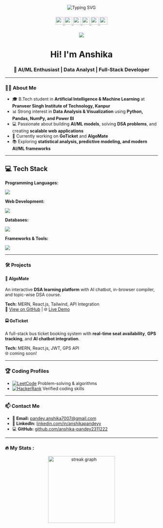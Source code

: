 <p align="center">
  <img src="https://readme-typing-svg.herokuapp.com?font=Special+Elite&size=40&duration=3000&pause=500&color=FF5733&center=true&vCenter=true&width=600&height=80&lines=A+N+S+H+I+K+A+;Welcome+to+My+Portfolio+🚀" alt="Typing SVG" />
</p>

###
<div align="center">
  <a href="https://anshika-pandey2311222.github.io/my-portfolio/" target="_blank">
    <img src="https://img.shields.io/badge/🌐%20Live%20Portfolio-blue?style=for-the-badge" height="25" alt="portfolio logo" />
  </a>
  <a href="https://www.linkedin.com/in/anshikapandeyy/" target="_blank">
    <img src="https://img.shields.io/static/v1?message=LinkedIn&logo=linkedin&label=&color=0077B5&logoColor=white&labelColor=&style=for-the-badge" height="25" />
  </a>
  <a href="mailto:pandey.anshika7007@gmail.com" target="_blank">
    <img src="https://img.shields.io/static/v1?message=Gmail&logo=gmail&label=&color=D14836&logoColor=white&labelColor=&style=for-the-badge" height="25" />
  </a>
  <a href="https://github.com/anshika-pandey2311222" target="_blank">
    <img src="https://img.shields.io/static/v1?message=GitHub&logo=github&label=&color=181717&logoColor=white&labelColor=&style=for-the-badge" height="25" />
  </a>
  <a href="https://leetcode.com/u/anshika_pandey0710/" target="_blank">
    <img src="https://img.shields.io/static/v1?message=LeetCode&logo=leetcode&label=&color=FFA116&logoColor=white&labelColor=&style=for-the-badge" height="25" />
  </a>
  <a href="https://www.hackerrank.com/profile/2k23_psitaiml234" target="_blank">
    <img src="https://img.shields.io/static/v1?message=HackerRank&logo=hackerrank&label=&color=2EC866&logoColor=white&labelColor=&style=for-the-badge" height="25" />
  </a>
</div>

###

<div align="center">
  <img src="https://visitor-badge.laobi.icu/badge?page_id=anshika-pandey2311222.anshika-pandey2311222&"  />
</div>

###

<h1 align="center">Hi! I'm Anshika </h1>
<h3 align="center">🚀 AI/ML Enthusiast | Data Analyst | Full-Stack Developer</h3>

---

### 👩‍💻 About Me  
 
- 🎓 B.Tech student in **Artificial Intelligence & Machine Learning** at **Pranveer Singh Institute of Technology, Kanpur**  
- 📊 Strong interest in **Data Analysis & Visualization** using **Python, Pandas, NumPy, and Power BI**  
- 💻 Passionate about building **AI/ML models**, solving **DSA problems**, and creating **scalable web applications**  
- 🔭 Currently working on **GoTicket** and **AlgoMate**  
- 📚 Exploring **statistical analysis, predictive modeling, and modern AI/ML frameworks**  

---


## 💻 Tech Stack

**Programming Languages:**

<p>
<img src="https://skillicons.dev/icons?i=python,java" />
</p>

**Web Development:**

<p>
<img src="https://skillicons.dev/icons?i=html,css,js,react,nodejs" />
</p>

**Databases:**

<p>
<img src="https://skillicons.dev/icons?i=mysql,mongodb" />
</p>

**Frameworks & Tools:**

<p>
<img src="https://skillicons.dev/icons?i=express,bootstrap,tailwind,git,github,docker,firebase,vscode,powerbi" />
</p>

---

### 🛠 Projects  

#### 📘 AlgoMate  
An interactive **DSA learning platform** with AI chatbot, in-browser compiler, and topic-wise DSA course.  

**Tech:** MERN, React.js, Tailwind, API Integration  
🔗 [View on GitHub](https://github.com/anshika-pandey2311222/AlgoMate) | 🌐 [Live Demo](https://algomate-production.up.railway.app/)  

#### 🚍 GoTicket  
A full-stack bus ticket booking system with **real-time seat availability**, **GPS tracking**, and **AI chatbot integration**.  

**Tech:** MERN, React.js, JWT, GPS API  
🌐 coming soon!

---

### 🏆 Coding Profiles  

* [![LeetCode](https://img.shields.io/badge/LeetCode-FFA116?style=flat\&logo=leetcode\&logoColor=white)](https://leetcode.com/u/anshika_pandey0710/)  Problem-solving & algorithms
* [![HackerRank](https://img.shields.io/badge/HackerRank-2EC866?style=flat\&logo=hackerrank\&logoColor=white)](https://www.hackerrank.com/profile/2k23_psitaiml234)  Verified coding skills
---

### 📫 Contact Me  

- 📧 **Email:** [pandey.anshika7007@gmail.com](mailto:pandey.anshika7007@gmail.com)  
- 💼 **LinkedIn:** [linkedin.com/in/anshikapandeyy](https://www.linkedin.com/in/anshikapandeyy/)  
- 💻 **GitHub:** [github.com/anshika-pandey2311222](https://github.com/anshika-pandey2311222)  



---

<h3 align="left">🔥   My Stats :</h3>

<div align="center">
  <img src="https://streak-stats.demolab.com?user=anshika-pandey2311222&locale=en&mode=daily&theme=dark&hide_border=false&border_radius=5" height="220" alt="streak graph" />
</div>

